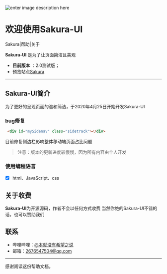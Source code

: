 ![enter image description here](http://q1.qlogo.cn/g?b=qq&nk=2676547504&s=640)
# 欢迎使用Sakura-UI

Sakura|帮助|关于

**Sakura-UI** 是为了让页面简洁且美观
- **目前版本** ：2.0测试版；
- 预览站点[Sakura](2676547504.github.io)
-------------------


## Sakura-UI简介

   为了更好的呈现页面的温和简洁，于2020年4月25日开始开发Sakura-UI

### bug修复
``` html
 <div id="mySidenav" class="sidetrack"></div>
```
   目前修复侧边栏影响整体移动端页面占比问题





> 注意：版本的更新进度较慢慢，因为所有内容由个人开发

### 使用编程语言

- [x] html、JavaScript、css



## 关于收费
**Sakura-UI**为开源源码，作者不会以任何方式收费
当然你绝的Sakura-UI不错的话，也可以赞助我们


## 联系
- 哔哩哔哩：[@本就没有希望之说](https://space.bilibili.com/203399508)
- 邮箱：<2676547504@qq.com>

---------
感谢阅读这份帮助文档。




